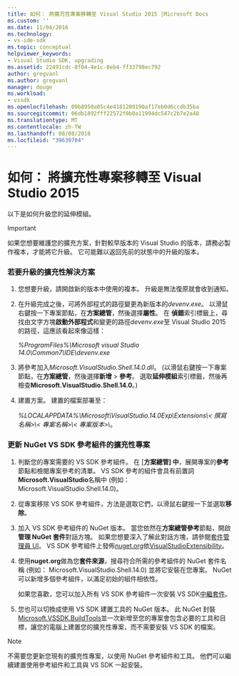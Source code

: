 ```yaml
---
title: 如何： 將擴充性專案移轉至 Visual Studio 2015 |Microsoft Docs
ms.custom: ''
ms.date: 11/04/2016
ms.technology:
- vs-ide-sdk
ms.topic: conceptual
helpviewer_keywords:
- Visual Studio SDK, upgrading
ms.assetid: 22491cdc-8f04-4e1c-8eb4-ff33798ec792
author: gregvanl
ms.author: gregvanl
manager: douge
ms.workload:
- vssdk
ms.openlocfilehash: 09b8950a05c4e4181209190af17eb0d6ccdb35ba
ms.sourcegitcommit: 06db1892fff22572f0b0a11994dc547c2b7e2a48
ms.translationtype: MT
ms.contentlocale: zh-TW
ms.lasthandoff: 08/08/2018
ms.locfileid: "39639704"
---
```

# <a name="how-to-migrate-extensibility-projects-to-visual-studio-2015"></a>如何： 將擴充性專案移轉至 Visual Studio 2015
以下是如何升級您的延伸模組。  
  
> [!IMPORTANT]
>  如果您想要維護您的擴充方案，針對較早版本的 Visual Studio 的版本，請務必製作複本，才能將它升級。 它可能難以返回先前的狀態中的升級的版本。  
  
### <a name="to-upgrade-an-extensibility-solution"></a>若要升級的擴充性解決方案  
  
1.  您想要升級，請開啟新的版本中使用的複本。 升級是無法復原就會收到通知。  
  
2.  在升級完成之後，可將外部程式的路徑變更為新版本的*devenv.exe*。 以滑鼠右鍵按一下專案節點，在**方案總管**，然後選擇**屬性**。 在 **偵錯**索引標籤上，尋找由文字方塊**啟動外部程式**和變更的路徑*devenv.exe*至 Visual Studio 2015 的路徑，這應該看起來像這樣：  
  
     *%ProgramFiles%\Microsoft visual Studio 14.0\Common7\IDE\devenv.exe*  
  
3.  將參考加入*Microsoft.VisualStudio.Shell.14.0.dll*。 (以滑鼠右鍵按一下專案節點，在**方案總管**，然後選擇**新增** > **參考**。 選取**延伸模組**索引標籤，然後再檢查**Microsoft.VisualStudio.Shell.14.0**。)  
  
4.  建置方案。 建置的檔案部署至：  
  
     *%LOCALAPPDATA%\Microsoft\VisualStudio.14.0Exp\Extensions\\< 撰寫名稱\>\\< 專案名稱\>\\< 專案版本\>\\*。  
  
### <a name="to-update-an-extensibility-project-to-nuget-vs-sdk-reference-assemblies"></a>更新 NuGet VS SDK 參考組件的擴充性專案  
  
1.  判斷您的專案需要的 VS SDK 參考組件。  在 [**方案總管] 中**，展開專案的**參考**節點和檢閱專案參考的清單。  VS SDK 參考的組件會具有前置詞**Microsoft.VisualStudio**名稱中 (例如： Microsoft.VisualStudio.Shell.14.0)。  
  
2.  從專案移除 VS SDK 參考組件，方法是選取它們，以滑鼠右鍵按一下並選取**移除**。  
  
3.  加入 VS SDK 參考組件的 NuGet 版本。  當您依然在**方案總管參考**節點，開啟**管理 NuGet 套件**對話方塊。  如果您想要深入了解此對話方塊，請參閱[套件管理員 UI](/NuGet/Tools/Package-Manager-UI)。 VS SDK 參考組件上發佈[nuget.org](http://www.nuget.org)依[VisualStudioExtensibility](http://www.nuget.org/profiles/VisualStudioExtensibility)。  
  
4.  使用**nuget.org**做為您**套件來源**，搜尋符合所需的參考組件的 NuGet 套件名稱 (例如： Microsoft.VisualStudio.Shell.14.0) 並將它安裝在您專案。  NuGet 可以新增多個參考組件，以滿足初始的組件相依性。  
  
     如果您喜歡，您可以加入所有 VS SDK 參考組件一次安裝 VS SDK[中繼套件](http://www.nuget.org/packages/VSSDK_Reference_Assemblies)。  
  
5.  您也可以切換成使用 VS SDK 建置工具的 NuGet 版本。 此 NuGet 封裝[Microsoft.VSSDK.BuildTools](http://www.nuget.org/packages/Microsoft.VSSDK.BuildTools)並一次新增至您的專案會包含必要的工具和目標，讓您的電腦上建置您的擴充性專案，而不需要安裝 VS SDK 的檔案。  
  
> [!NOTE]
>  不需要您更新您現有的擴充性專案，以使用 NuGet 參考組件和工具。  他們可以繼續建置使用參考組件和工具與 VS SDK 一起安裝。